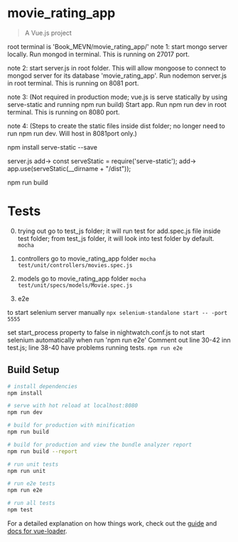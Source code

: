 # movie_rating_app

> A Vue.js project

root terminal is 'Book_MEVN/movie_rating_app/'
note 1: 
start mongo server locally. Run mongod in terminal. This is running on 27017 port.

note 2: 
start server.js in root folder. This will allow mongoose to connect to 
mongod server for its database 'movie_rating_app'.
Run nodemon server.js in root terminal.
This is running on 8081 port.

note 3: (Not required in production mode; vue.js is serve statically by using serve-static and running npm run build)
Start app. Run npm run dev in root terminal. This is running on 8080 port.

note 4: (Steps to create the static files inside dist folder; no longer need to run npm run dev. Will host in 8081port only.)

npm install serve-static --save

server.js
add-> const serveStatic = require('serve-static');
add-> app.use(serveStatic(__dirname + "/dist"));

npm run build

# Tests

0) trying out
go to test_js folder; it will run test for add.spec.js file  inside test folder; from test_js folder, it will look into test folder by default.
```mocha```

1) controllers
go to movie_rating_app folder
```mocha test/unit/controllers/movies.spec.js```

2) models
go to movie_rating_app folder
```mocha test/unit/specs/models/Movie.spec.js```

3) e2e

to start selenium server manually
```npx selenium-standalone start -- -port 5555```

set start_process property to false in nightwatch.conf.js to not start selenium automatically when run 'npm run e2e'
Comment out line 30-42 inn test.js; line 38-40 have problems running tests.
```npm run e2e```


## Build Setup

``` bash
# install dependencies
npm install

# serve with hot reload at localhost:8080
npm run dev

# build for production with minification
npm run build

# build for production and view the bundle analyzer report
npm run build --report

# run unit tests
npm run unit

# run e2e tests
npm run e2e

# run all tests
npm test
```

For a detailed explanation on how things work, check out the [guide](http://vuejs-templates.github.io/webpack/) and [docs for vue-loader](http://vuejs.github.io/vue-loader).
